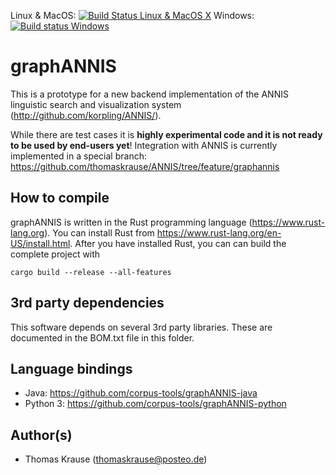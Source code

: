 Linux & MacOS: [![Build Status Linux & MacOS X](https://travis-ci.org/corpus-tools/graphANNIS.svg?branch=develop)](https://travis-ci.org/corpus-tools/graphANNIS)
Windows: [![Build status Windows](https://ci.appveyor.com/api/projects/status/27axqoanq6rj3xps/branch/develop?svg=true)](https://ci.appveyor.com/project/thomaskrause/graphannis/branch/develop)

graphANNIS
==========

This is a prototype for a new backend implementation of the ANNIS linguistic search and visualization system (http://github.com/korpling/ANNIS/). 

While there are test cases it is **highly experimental code and it is not ready to be used by end-users yet**!
Integration with ANNIS is currently implemented in a special branch: https://github.com/thomaskrause/ANNIS/tree/feature/graphannis


How to compile
---------------

graphANNIS is written in the Rust programming language (https://www.rust-lang.org).
You can install Rust from https://www.rust-lang.org/en-US/install.html.
After you have installed Rust, you can can build the complete project with

```
cargo build --release --all-features
```

3rd party dependencies
----------------------

This software depends on several 3rd party libraries. These are documented in the BOM.txt file in this folder.

Language bindings
------------------

- Java: https://github.com/corpus-tools/graphANNIS-java
- Python 3: https://github.com/corpus-tools/graphANNIS-python

Author(s)
---------

* Thomas Krause (thomaskrause@posteo.de)
